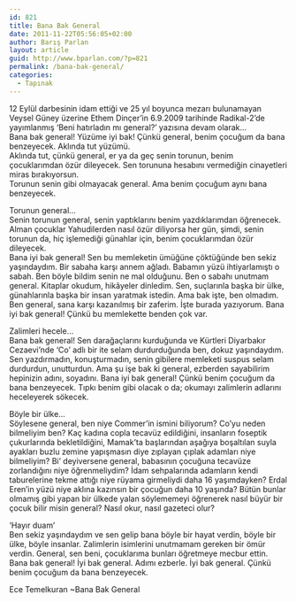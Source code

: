 ```yaml
---
id: 821
title: Bana Bak General
date: 2011-11-22T05:56:05+02:00
author: Barış Parlan
layout: article
guid: http://www.bparlan.com/?p=821
permalink: /bana-bak-general/
categories:
  - Tapınak
---
```


12 Eylül darbesinin idam ettiği ve 25 yıl boyunca mezarı bulunamayan Veysel Güney üzerine Ethem Dinçer’in 6.9.2009 tarihinde Radikal-2’de yayımlanmış ‘Beni hatırladın mı general?’ yazısına devam olarak&#8230;  
Bana bak general! Yüzüme iyi bak! Çünkü general, benim çocuğum da bana benzeyecek. Aklında tut yüzümü.  
Aklında tut, çünkü general, er ya da geç senin torunun, benim çocuklarımdan özür dileyecek. Sen torununa hesabını vermediğin cinayetleri miras bırakıyorsun.  
Torunun senin gibi olmayacak general. Ama benim çocuğum aynı bana benzeyecek.<!--more-->

Torunun general&#8230;  
Senin torunun general, senin yaptıklarını benim yazdıklarımdan öğrenecek. Alman çocuklar Yahudilerden nasıl özür diliyorsa her gün, şimdi, senin torunun da, hiç işlemediği günahlar için, benim çocuklarımdan özür dileyecek.  
Bana iyi bak general! Sen bu memleketin ümüğüne çöktüğünde ben sekiz yaşındaydım. Bir sabaha karşı annem ağladı. Babamın yüzü ihtiyarlamıştı o sabah. Ben böyle bildim senin ne mal olduğunu. Ben o sabahı unutmam general. Kitaplar okudum, hikâyeler dinledim. Sen, suçlarınla başka bir ülke, günahlarınla başka bir insan yaratmak istedin. Ama bak işte, ben olmadım. Ben general, sana karşı kazanılmış bir zaferim. İşte burada yazıyorum. Bana iyi bak general! Çünkü bu memlekette benden çok var.

Zalimleri hecele&#8230;  
Bana bak general! Sen darağaçlarını kurduğunda ve Kürtleri Diyarbakır Cezaevi’nde ‘Co’ adlı bir ite selam durdurduğunda ben, dokuz yaşındaydım. Sen yazdırmadın, konuşturmadın, senin gibilere memleketi suspus selam durdurdun, unutturdun. Ama şu işe bak ki general, ezberden sayabilirim hepinizin adını, soyadını. Bana iyi bak general! Çünkü benim çocuğum da bana benzeyecek. Tıpkı benim gibi olacak o da; okumayı zalimlerin adlarını heceleyerek sökecek.

Böyle bir ülke&#8230;  
Söylesene general, ben niye Commer’in ismini biliyorum? Co’yu neden bilmeliyim ben? Kaç kadına copla tecavüz edildiğini, insanların foseptik çukurlarında bekletildiğini, Mamak’ta başlarından aşağıya boşaltılan suyla ayakları buzlu zemine yapışmasın diye zıplayan çıplak adamları niye bilmeliyim? Bi’ deyiversene general, babasının çocuğuna tecavüze zorlandığını niye öğrenmeliydim? İdam sehpalarında adamların kendi taburelerine tekme attığı niye rüyama girmeliydi daha 16 yaşımdayken? Erdal Eren’in yüzü niye aklına kazınsın bir çocuğun daha 10 yaşında? Bütün bunlar olmamış gibi yapan bir ülkede yalan söylememeyi öğrenerek nasıl büyür bir çocuk bilir misin general? Nasıl okur, nasıl gazeteci olur?

‘Hayır duam’  
Ben sekiz yaşındaydım ve sen gelip bana böyle bir hayat verdin, böyle bir ülke, böyle insanlar. Zalimlerin isimlerini unutmamam gereken bir ömür verdin. General, sen beni, çocuklarıma bunları öğretmeye mecbur ettin.  
Bana bak general! İyi bak general. Adımı ezberle. İyi bak general. Çünkü benim çocuğum da bana benzeyecek.

Ece Temelkuran ~Bana Bak General

